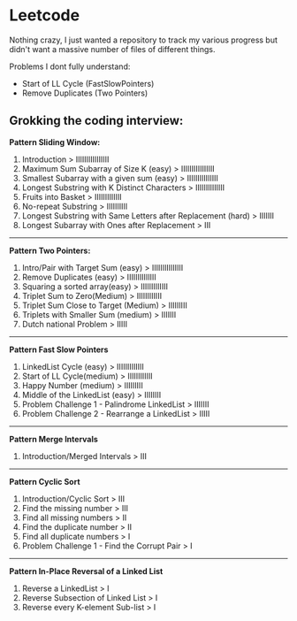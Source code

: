 # Leetcode

Nothing crazy, I just wanted a repository to track my various progress but didn't want a massive number of files of different things.

Problems I dont fully understand:

- Start of LL Cycle (FastSlowPointers)
- Remove Duplicates (Two Pointers)

## Grokking the coding interview:

**Pattern Sliding Window:**

1. Introduction > IIIIIIIIIIIIIIII
2. Maximum Sum Subarray of Size K (easy) > IIIIIIIIIIIIIIII
3. Smallest Subarray with a given sum (easy) > IIIIIIIIIIIIIII
4. Longest Substring with K Distinct Characters > IIIIIIIIIIIIII
5. Fruits into Basket > IIIIIIIIIIIII
6. No-repeat Substring > IIIIIIIIII
7. Longest Substring with Same Letters after Replacement (hard) > IIIIIII
8. Longest Subarray with Ones after Replacement > III

---

**Pattern Two Pointers:**

1. Intro/Pair with Target Sum (easy) > IIIIIIIIIIIIIII
2. Remove Duplicates (easy) > IIIIIIIIIIIIII
3. Squaring a sorted array(easy) > IIIIIIIIIIIII
4. Triplet Sum to Zero(Medium) > IIIIIIIIIIII
5. Triplet Sum Close to Target (Medium) > IIIIIIIII
6. Triplets with Smaller Sum (medium) > IIIIIII
7. Dutch national Problem > IIIII

---

**Pattern Fast Slow Pointers**

1. LinkedList Cycle (easy) > IIIIIIIIIIIII
2. Start of LL Cycle(medium) > IIIIIIIIIIII
3. Happy Number (medium) > IIIIIIIII
4. Middle of the LinkedList (easy) > IIIIIIII
5. Problem Challenge 1 - Palindrome LinkedList > IIIIIII
6. Problem Challenge 2 - Rearrange a LinkedList > IIIII

---

**Pattern Merge Intervals**

1. Introduction/Merged Intervals > III

---

**Pattern Cyclic Sort**

1. Introduction/Cyclic Sort > III
2. Find the missing number > III
3. Find all missing numbers > II
4. Find the duplicate number > II
5. Find all duplicate numbers > I
6. Problem Challenge 1 - Find the Corrupt Pair > I

---

**Pattern In-Place Reversal of a Linked List**

1. Reverse a LinkedList > I
2. Reverse Subsection of Linked List > I
3. Reverse every K-element Sub-list > I
